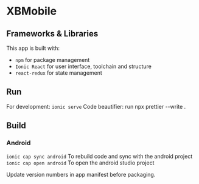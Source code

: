 # XBMobile

## Frameworks & Libraries

This app is built with:
* `npm` for package management
* `Ionic React` for user interface, toolchain and structure
* `react-redux` for state management


## Run
For development: `ionic serve`
Code beautifier: run npx prettier --write .

## Build

### Android

`ionic cap sync android` To rebuild code and sync with the android project
`ionic cap open android` To open the android studio project

Update version numbers in app manifest before packaging.
